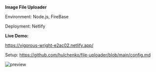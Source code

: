 <b>Image File Uploader</b>

Environment: Node.js, FireBase

Deployment: Netlify

<b>Live Demo:</b>

https://vigorous-wright-e2ac02.netlify.app/

Setup: https://github.com/hulchenko/file-uploader/blob/main/config.md

![preview](https://i.imgur.com/SrbZ1qC.png)
